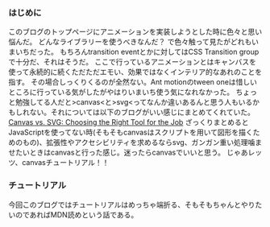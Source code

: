 ### はじめに
このブログのトップページにアニメーションを実装しようとした時に色々と思い悩んだ。
どんなライブラリーを使うべきなんだ？
で色々触って見たがどれもいまいちだった。
もちろんtransition eventとかに対してはCSS Transition group で十分だ、それはそうだ。
ここで行っているアニメーションとはキャンバスを使って永続的に続くただただエモい、効果ではなくインテリア的なあれのことを指す。
その場合しっくりくるのが全然ない。Ant motionのtween oneは惜しいところに行っている気がしたがやはりいまいち使う気になれなかった。
 ちょっと勉強してる人だと&gt;canvas&lt;と&gt;svg&lt;ってなんか違いあるんと思う人もいるかもしれない。それについては以下のブログがいい感じにまとめてくれていた。
 <a href="https://www.sitepoint.com/canvas-vs-svg-choosing-the-right-tool-for-the-job/">Canvas vs. SVG: Choosing the Right Tool for the Job</a>
 ざっくりまとめるとJavaScriptを使ってない時(そもそもcanvasはスクリプトを用いて図形を描くためのもの)、拡張性やアクセシビリティを求めるならsvg、ガンガン重い処理噛ませたいときはcanvasと行った感じ。迷ったらcanvasでいいと思う。
じゃあレッツ、canvasチュートリアル！！

### チュートリアル
今回このブログではチュートリアルはめっちゃ端折る、そもそもちゃんとやりたいのであればMDN読めという話である。


